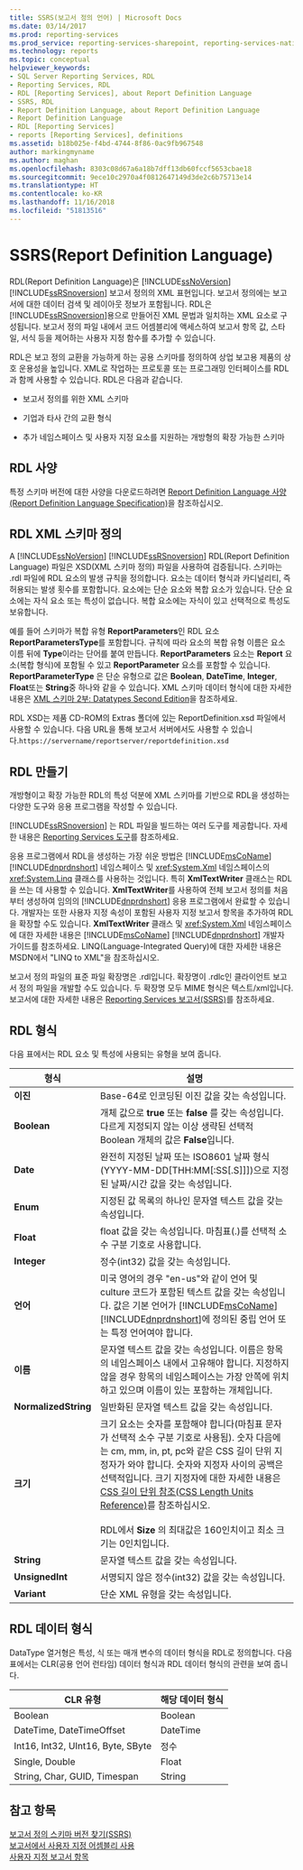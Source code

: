 ```yaml
---
title: SSRS(보고서 정의 언어) | Microsoft Docs
ms.date: 03/14/2017
ms.prod: reporting-services
ms.prod_service: reporting-services-sharepoint, reporting-services-native
ms.technology: reports
ms.topic: conceptual
helpviewer_keywords:
- SQL Server Reporting Services, RDL
- Reporting Services, RDL
- RDL [Reporting Services], about Report Definition Language
- SSRS, RDL
- Report Definition Language, about Report Definition Language
- Report Definition Language
- RDL [Reporting Services]
- reports [Reporting Services], definitions
ms.assetid: b18b025e-f4bd-4744-8f86-0ac9fb967548
author: markingmyname
ms.author: maghan
ms.openlocfilehash: 8303c08d67a6a18b7dff13db60fccf5653cbae18
ms.sourcegitcommit: 9ece10c2970a4f0812647149d3de2c6b75713e14
ms.translationtype: HT
ms.contentlocale: ko-KR
ms.lasthandoff: 11/16/2018
ms.locfileid: "51813516"
---
```

# <a name="report-definition-language-ssrs"></a>SSRS(Report Definition Language)
  RDL(Report Definition Language)은 [!INCLUDE[ssNoVersion](../../includes/ssnoversion-md.md)] [!INCLUDE[ssRSnoversion](../../includes/ssrsnoversion-md.md)] 보고서 정의의 XML 표현입니다. 보고서 정의에는 보고서에 대한 데이터 검색 및 레이아웃 정보가 포함됩니다. RDL은 [!INCLUDE[ssRSnoversion](../../includes/ssrsnoversion-md.md)]용으로 만들어진 XML 문법과 일치하는 XML 요소로 구성됩니다. 보고서 정의 파일 내에서 코드 어셈블리에 액세스하여 보고서 항목 값, 스타일, 서식 등을 제어하는 사용자 지정 함수를 추가할 수 있습니다.  
  
 RDL은 보고 정의 교환을 가능하게 하는 공용 스키마를 정의하여 상업 보고용 제품의 상호 운용성을 높입니다. XML로 작업하는 프로토콜 또는 프로그래밍 인터페이스를 RDL과 함께 사용할 수 있습니다. RDL은 다음과 같습니다.  
  
-   보고서 정의를 위한 XML 스키마  
  
-   기업과 타사 간의 교환 형식  
  
-   추가 네임스페이스 및 사용자 지정 요소를 지원하는 개방형의 확장 가능한 스키마  
  
##  <a name="bkmk_RDL_Specifications"></a> RDL 사양  
 특정 스키마 버전에 대한 사양을 다운로드하려면 [Report Definition Language 사양(Report Definition Language Specification)](https://go.microsoft.com/fwlink/?linkid=116865)을 참조하십시오.  
  
##  <a name="bkmk_RDL_XML_Schema_Definition"></a> RDL XML 스키마 정의  
 A [!INCLUDE[ssNoVersion](../../includes/ssnoversion-md.md)] [!INCLUDE[ssRSnoversion](../../includes/ssrsnoversion-md.md)] RDL(Report Definition Language) 파일은 XSD(XML 스키마 정의) 파일을 사용하여 검증됩니다. 스키마는 .rdl 파일에 RDL 요소의 발생 규칙을 정의합니다. 요소는 데이터 형식과 카디널리티, 즉 허용되는 발생 횟수를 포함합니다. 요소에는 단순 요소와 복합 요소가 있습니다. 단순 요소에는 자식 요소 또는 특성이 없습니다. 복합 요소에는 자식이 있고 선택적으로 특성도 보유합니다.  
  
 예를 들어 스키마가 복합 유형 **ReportParameters**인 RDL 요소 **ReportParametersType**를 포함합니다. 규칙에 따라 요소의 복합 유형 이름은 요소 이름 뒤에 **Type**이라는 단어를 붙여 만듭니다. **ReportParameters** 요소는 **Report** 요소(복합 형식)에 포함될 수 있고 **ReportParameter** 요소를 포함할 수 있습니다. **ReportParameterType** 은 단순 유형으로 값은 **Boolean**, **DateTime**, **Integer**, **Float**또는 **String**중 하나와 같을 수 있습니다. XML 스키마 데이터 형식에 대한 자세한 내용은 [XML 스키마 2부: Datatypes Second Edition](https://go.microsoft.com/fwlink/?linkid=4871)을 참조하세요.  
  
 RDL XSD는 제품 CD-ROM의 Extras 폴더에 있는 ReportDefinition.xsd 파일에서 사용할 수 있습니다. 다음 URL을 통해 보고서 서버에서도 사용할 수 있습니다.`https://servername/reportserver/reportdefinition.xsd`  
  
##  <a name="bkmk_Creating_RDL"></a> RDL 만들기  
 개방형이고 확장 가능한 RDL의 특성 덕분에 XML 스키마를 기반으로 RDL을 생성하는 다양한 도구와 응용 프로그램을 작성할 수 있습니다.  
  
 [!INCLUDE[ssRSnoversion](../../includes/ssrsnoversion-md.md)] 는 RDL 파일을 빌드하는 여러 도구를 제공합니다. 자세한 내용은 [Reporting Services 도구](../../reporting-services/tools/reporting-services-tools.md)를 참조하세요.  
  
 응용 프로그램에서 RDL을 생성하는 가장 쉬운 방법은 [!INCLUDE[msCoName](../../includes/msconame-md.md)] [!INCLUDE[dnprdnshort](../../includes/dnprdnshort-md.md)] 네임스페이스 및 <xref:System.Xml> 네임스페이스의 <xref:System.Linq> 클래스를 사용하는 것입니다. 특히 **XmlTextWriter** 클래스는 RDL을 쓰는 데 사용할 수 있습니다. **XmlTextWriter**를 사용하여 전체 보고서 정의를 처음부터 생성하여 임의의 [!INCLUDE[dnprdnshort](../../includes/dnprdnshort-md.md)] 응용 프로그램에서 완료할 수 있습니다. 개발자는 또한 사용자 지정 속성이 포함된 사용자 지정 보고서 항목을 추가하여 RDL을 확장할 수도 있습니다. **XmlTextWriter** 클래스 및 <xref:System.Xml> 네임스페이스에 대한 자세한 내용은 [!INCLUDE[msCoName](../../includes/msconame-md.md)] [!INCLUDE[dnprdnshort](../../includes/dnprdnshort-md.md)] 개발자 가이드를 참조하세요. LINQ(Language-Integrated Query)에 대한 자세한 내용은 MSDN에서 "LINQ to XML"을 참조하십시오.  
  
 보고서 정의 파일의 표준 파일 확장명은 .rdl입니다. 확장명이 .rdlc인 클라이언트 보고서 정의 파일을 개발할 수도 있습니다. 두 확장명 모두 MIME 형식은 텍스트/xml입니다. 보고서에 대한 자세한 내용은 [Reporting Services 보고서&#40;SSRS&#41;](../../reporting-services/reports/reporting-services-reports-ssrs.md)를 참조하세요.  
  
##  <a name="bkmk_RDL_Types"></a> RDL 형식  
 다음 표에서는 RDL 요소 및 특성에 사용되는 유형을 보여 줍니다.  
  
|형식|설명|  
|----------|-----------------|  
|**이진**|Base-64로 인코딩된 이진 값을 갖는 속성입니다.|  
|**Boolean**|개체 값으로 **true** 또는 **false** 를 갖는 속성입니다. 다르게 지정되지 않는 이상 생략된 선택적 Boolean 개체의 값은 **False**입니다.|  
|**Date**|완전히 지정된 날짜 또는 ISO8601 날짜 형식(YYYY-MM-DD[THH:MM[:SS[.S]]])으로 지정된 날짜/시간 값을 갖는 속성입니다.|  
|**Enum**|지정된 값 목록의 하나인 문자열 텍스트 값을 갖는 속성입니다.|  
|**Float**|float 값을 갖는 속성입니다. 마침표(.)를 선택적 소수 구분 기호로 사용합니다.|  
|**Integer**|정수(int32) 값을 갖는 속성입니다.|  
|**언어**|미국 영어의 경우 "en-us"와 같이 언어 및 culture 코드가 포함된 텍스트 값을 갖는 속성입니다. 값은 기본 언어가 [!INCLUDE[msCoName](../../includes/msconame-md.md)] [!INCLUDE[dnprdnshort](../../includes/dnprdnshort-md.md)]에 정의된 중립 언어 또는 특정 언어여야 합니다.|  
|**이름**|문자열 텍스트 값을 갖는 속성입니다. 이름은 항목의 네임스페이스 내에서 고유해야 합니다. 지정하지 않을 경우 항목의 네임스페이스는 가장 안쪽에 위치하고 있으며 이름이 있는 포함하는 개체입니다.|  
|**NormalizedString**|일반화된 문자열 텍스트 값을 갖는 속성입니다.|  
|**크기**|크기 요소는 숫자를 포함해야 합니다(마침표 문자가 선택적 소수 구분 기호로 사용됨). 숫자 다음에는 cm, mm, in, pt, pc와 같은 CSS 길이 단위 지정자가 와야 합니다. 숫자와 지정자 사이의 공백은 선택적입니다. 크기 지정자에 대한 자세한 내용은 [CSS 길이 단위 참조(CSS Length Units Reference)](https://go.microsoft.com/fwlink/?LinkId=9257)를 참조하십시오.<br /><br /> RDL에서 **Size** 의 최대값은 160인치이고 최소 크기는 0인치입니다.|  
|**String**|문자열 텍스트 값을 갖는 속성입니다.|  
|**UnsignedInt**|서명되지 않은 정수(int32) 값을 갖는 속성입니다.|  
|**Variant**|단순 XML 유형을 갖는 속성입니다.|  
  
##  <a name="bkmk_RDL_Data_Types"></a> RDL 데이터 형식  
 DataType 열거형은 특성, 식 또는 매개 변수의 데이터 형식을 RDL로 정의합니다. 다음 표에서는 CLR(공용 언어 런타임) 데이터 형식과 RDL 데이터 형식의 관련을 보여 줍니다.  
  
|**CLR 유형**|**해당 데이터 형식**|  
|-----------------------|---------------------------------|  
|Boolean|Boolean|  
|DateTime, DateTimeOffset|DateTime|  
|Int16, Int32, UInt16, Byte, SByte|정수|  
|Single, Double|Float|  
|String, Char, GUID, Timespan|String|  
  
## <a name="see-also"></a>참고 항목  
 [보고서 정의 스키마 버전 찾기&#40;SSRS&#41;](../../reporting-services/reports/find-the-report-definition-schema-version-ssrs.md)   
 [보고서에서 사용자 지정 어셈블리 사용](../../reporting-services/custom-assemblies/using-custom-assemblies-with-reports.md)   
 [사용자 지정 보고서 항목](../../reporting-services/custom-report-items/custom-report-items.md)  
  
  
